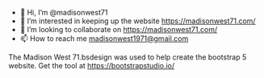 - 👋 Hi, I’m @madisonwest71
- 👀 I’m interested in keeping up the website https://madisonwest71.com/
- 💞️ I’m looking to collaborate on https://madisonwest71.com/
- 📫 How to reach me madisonwest1971@gmail.com

The Madison West 71.bsdesign was used to help create the bootstrap 5 website. Get the tool at https://bootstrapstudio.io/
<!---
madisonwest71/madisonwest71 is a ✨ special ✨ repository because its `README.md` (this file) appears on your GitHub profile.
You can click the Preview link to take a look at your changes.
--->
